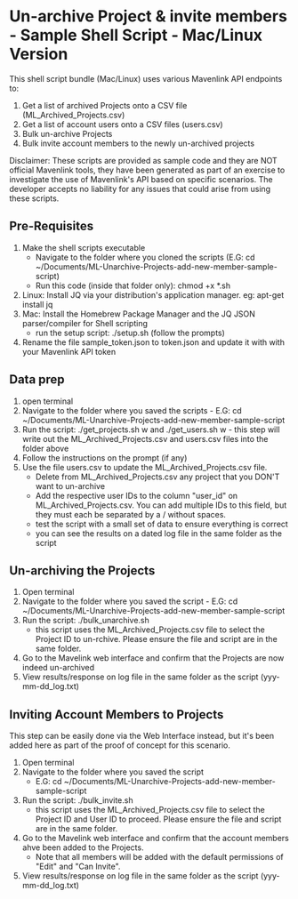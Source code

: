 # Un-archive Project & invite members - Sample Shell Script - Mac/Linux Version #

This shell script bundle (Mac/Linux) uses various Mavenlink API endpoints to:

  1. Get a list of archived Projects onto a CSV file (ML_Archived_Projects.csv)
  2. Get a list of account users onto a CSV files (users.csv)
  3. Bulk un-archive Projects
  4. Bulk invite account members to the newly un-archived projects

Disclaimer: These scripts are provided as sample code and they are NOT official Mavenlink tools, they have been generated as part of an exercise to investigate the use of Mavenlink's API based on specific scenarios. The developer accepts no liability for any issues that could arise from using these scripts.

## Pre-Requisites ##

  1. Make the shell scripts executable
      - Navigate to the folder where you cloned the scripts (E.G: cd ~/Documents/ML-Unarchive-Projects-add-new-member-sample-script)
      - Run this code (inside that folder only): chmod +x *.sh
  2. Linux: Install JQ via your distribution's application manager. eg: apt-get install jq
  3. Mac: Install the Homebrew Package Manager and the JQ JSON parser/compiler for Shell scripting
     - run the setup script: ./setup.sh (follow the prompts)
  4. Rename the file sample_token.json to token.json and update it with with your Mavenlink API token

## Data prep ##

  1. open terminal
  2. Navigate to the folder where you saved the scripts
    - E.G: cd ~/Documents/ML-Unarchive-Projects-add-new-member-sample-script
  3. Run the script: ./get_projects.sh w and ./get_users.sh w
    - this step will write out the ML_Archived_Projects.csv and users.csv files into the folder above
  4. Follow the instructions on the prompt (if any)
  5. Use the file users.csv to update the ML_Archived_Projects.csv file.
      - Delete from ML_Archived_Projects.csv any project that you DON'T want to un-archive
      - Add the respective user IDs to the column "user_id" on ML_Archived_Projects.csv. You can add multiple IDs to this field, but they must each be separated by a / without spaces.
      - test the script with a small set of data to ensure everything is correct
      - you can see the results on a dated log file in the same folder as the script

## Un-archiving the Projects ##

  1. Open terminal
  2. Navigate to the folder where you saved the script
    - E.G: cd ~/Documents/ML-Unarchive-Projects-add-new-member-sample-script
  3. Run the script: ./bulk_unarchive.sh
      - this script uses the ML_Archived_Projects.csv file to select the Project ID to un-rchive. Please ensure the file and script are in the same folder.
  4. Go to the Mavelink web interface and confirm that the Projects are now indeed un-archived
  5. View results/response on log file in the same folder as the script (yyy-mm-dd_log.txt)

## Inviting Account Members to Projects ##
This step can be easily done via the Web Interface instead, but it's been added here as part of the proof of concept for this scenario.

  1. Open terminal
  2. Navigate to the folder where you saved the script
      - E.G: cd ~/Documents/ML-Unarchive-Projects-add-new-member-sample-script
  3. Run the script: ./bulk_invite.sh
      - this script uses the ML_Archived_Projects.csv file to select the Project ID and User ID to proceed. Please ensure the file and script are in the same folder.
  4. Go to the Mavelink web interface and confirm that the account members ahve been added to the Projects.
      - Note that all members will be added with the default permissions of "Edit" and "Can Invite".
  5. View results/response on log file in the same folder as the script (yyy-mm-dd_log.txt)
